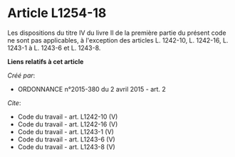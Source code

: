 # Article L1254-18

Les dispositions du titre IV du livre II de la première partie du présent code ne sont pas applicables, à l'exception des
articles L. 1242-10, L. 1242-16, L. 1243-1 à L. 1243-6 et L. 1243-8.

**Liens relatifs à cet article**

_Créé par_:

  - ORDONNANCE n°2015-380 du 2 avril 2015 - art. 2

_Cite_:

  - Code du travail - art. L1242-10 (V)
  - Code du travail - art. L1242-16 (V)
  - Code du travail - art. L1243-1 (V)
  - Code du travail - art. L1243-6 (V)
  - Code du travail - art. L1243-8 (V)
